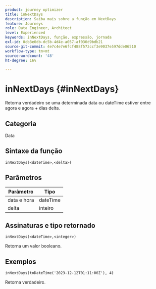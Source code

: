 ```yaml
---
product: journey optimizer
title: inNextDays
description: Saiba mais sobre a função em NextDays
feature: Journeys
role: Data Engineer, Architect
level: Experienced
keywords: inNextDays, função, expressão, jornada
exl-id: 0cb3e0db-dc5b-4d4e-a057-af030d9bdb21
source-git-commit: 4e7c4e7e6fcf488f572ccf3e9037e597dde06510
workflow-type: tm+mt
source-wordcount: '48'
ht-degree: 16%

---
```


# inNextDays {#inNextDays}

Retorna verdadeiro se uma determinada data ou dateTime estiver entre agora e agora + dias delta.

## Categoria

Data

## Sintaxe da função

`inNextDays(<dateTime>,<delta>)`

## Parâmetros

| Parâmetro | Tipo |
|-----------|------------------|
| data e hora | dateTime |
| delta | inteiro |

## Assinaturas e tipo retornado

`inNextDays(<dateTime>,<integer>)`

Retorna um valor booleano.

## Exemplos

`inNextDays(toDateTime('2023-12-12T01:11:00Z'), 4)`

Retorna verdadeiro.
